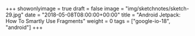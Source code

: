 +++
showonlyimage = true
draft = false
image = "img/sketchnotes/sketch-29.jpg"
date = "2018-05-08T08:00:00+00:00"
title = "Android Jetpack: How To Smartly Use Fragments"
weight = 0
tags = ["google-io-18", "android"]
+++

